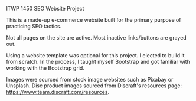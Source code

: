 ITWP 1450 SEO Website Project

This is a made-up e-commerce website built for the primary purpose of practicing SEO tactics.

Not all pages on the site are active. Most inactive links/buttons are grayed out.

Using a website template was optional for this project. I elected to build it from scratch. In the process, I taught myself Bootstrap and got familiar with working with the Bootstrap grid.

Images were sourced from stock image websites such as Pixabay or Unsplash. Disc product images sourced from Discraft's resources page: https://www.team.discraft.com/resources. 
